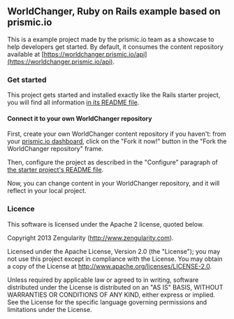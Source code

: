 ## WorldChanger, Ruby on Rails example based on prismic.io

This is a example project made by the prismic.io team as a showcase to help developers get started. By default, it consumes the content repository available at [https://worldchanger.prismic.io/api](https://worldchanger.prismic.io/api).

### Get started

This project gets started and installed exactly like the Rails starter project, you will find all information [in its README file](https://github.com/prismicio/ruby-rails-starter).

#### Connect it to your own WorldChanger repository

First, create your own WorldChanger content repository if you haven't: from your [prismic.io dashboard](https://prismic.io/dashboard/), click on the "Fork it now!" button in the "Fork the WorldChanger repository" frame.

Then, configure the project as described in the "Configure" paragraph of [the starter project's README file](https://github.com/prismicio/ruby-rails-starter).

Now, you can change content in your WorldChanger repository, and it will reflect in your local project.


### Licence

This software is licensed under the Apache 2 license, quoted below.

Copyright 2013 Zengularity (http://www.zengularity.com).

Licensed under the Apache License, Version 2.0 (the "License"); you may not use this project except in compliance with the License. You may obtain a copy of the License at http://www.apache.org/licenses/LICENSE-2.0.

Unless required by applicable law or agreed to in writing, software distributed under the License is distributed on an "AS IS" BASIS, WITHOUT WARRANTIES OR CONDITIONS OF ANY KIND, either express or implied. See the License for the specific language governing permissions and limitations under the License.
